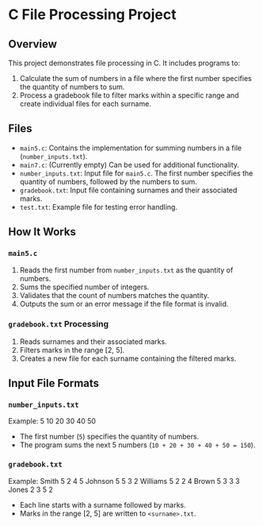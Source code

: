 # C File Processing Project

## Overview
This project demonstrates file processing in C. It includes programs to:
1. Calculate the sum of numbers in a file where the first number specifies the quantity of numbers to sum.
2. Process a gradebook file to filter marks within a specific range and create individual files for each surname.

## Files
- `main5.c`: Contains the implementation for summing numbers in a file (`number_inputs.txt`).
- `main7.c`: (Currently empty) Can be used for additional functionality.
- `number_inputs.txt`: Input file for `main5.c`. The first number specifies the quantity of numbers, followed by the numbers to sum.
- `gradebook.txt`: Input file containing surnames and their associated marks.
- `test.txt`: Example file for testing error handling.

## How It Works
### `main5.c`
1. Reads the first number from `number_inputs.txt` as the quantity of numbers.
2. Sums the specified number of integers.
3. Validates that the count of numbers matches the quantity.
4. Outputs the sum or an error message if the file format is invalid.

### `gradebook.txt` Processing
1. Reads surnames and their associated marks.
2. Filters marks in the range [2, 5].
3. Creates a new file for each surname containing the filtered marks.

## Input File Formats
### `number_inputs.txt`
Example:
5 10 20 30 40 50

- The first number (`5`) specifies the quantity of numbers.
- The program sums the next 5 numbers (`10 + 20 + 30 + 40 + 50 = 150`).

### `gradebook.txt`
Example:
Smith 5 2 4 5 
Johnson 5 5 3 2 
Williams 5 2 2 4 
Brown 5 3 3 3 
Jones 2 3 5 2

- Each line starts with a surname followed by marks.
- Marks in the range [2, 5] are written to `<surname>.txt`.
